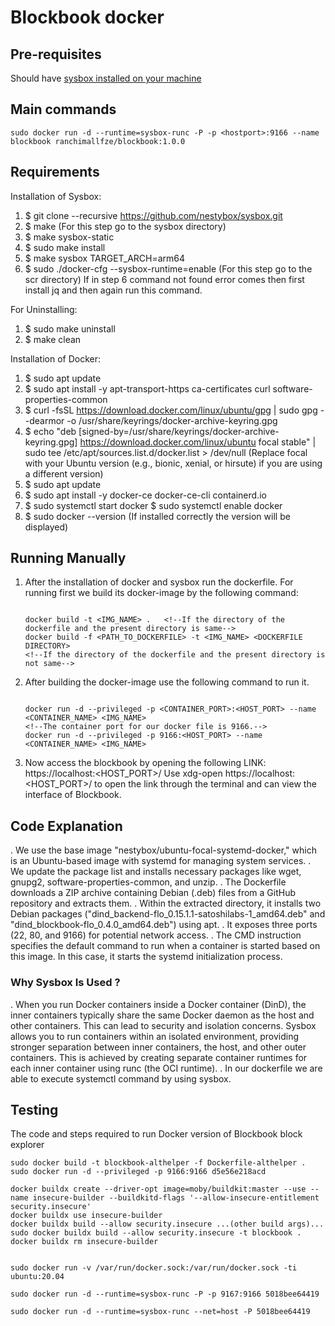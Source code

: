 # Blockbook docker

## Pre-requisites
Should have [sysbox installed on your machine](https://github.com/nestybox/sysbox/blob/master/docs/developers-guide/build.md)

## Main commands
```
sudo docker run -d --runtime=sysbox-runc -P -p <hostport>:9166 --name blockbook ranchimallfze/blockbook:1.0.0
```

## Requirements

Installation of Sysbox:
1. $ git clone --recursive https://github.com/nestybox/sysbox.git
2. $ make (For this step go to the sysbox directory)
3. $ make sysbox-static
4. $ sudo make install
5. $ make sysbox TARGET_ARCH=arm64
6. $ sudo ./docker-cfg --sysbox-runtime=enable (For this step go to the scr directory)
   If in step 6 command not found error comes then first install jq and then again run this command.

For Uninstalling:
1. $ sudo make uninstall
2. $ make clean

Installation of Docker:
1. $ sudo apt update
2. $ sudo apt install -y apt-transport-https ca-certificates curl software-properties-common
3. $ curl -fsSL https://download.docker.com/linux/ubuntu/gpg | sudo gpg --dearmor -o /usr/share/keyrings/docker-archive-keyring.gpg
4. $ echo "deb [signed-by=/usr/share/keyrings/docker-archive-keyring.gpg] https://download.docker.com/linux/ubuntu 
   focal stable" | sudo tee /etc/apt/sources.list.d/docker.list > /dev/null 
   (Replace focal with your Ubuntu version (e.g., bionic, xenial, or hirsute) if you are using a different version)
5. $ sudo apt update
6. $ sudo apt install -y docker-ce docker-ce-cli containerd.io
7. $ sudo systemctl start docker
   $ sudo systemctl enable docker
8. $ sudo docker --version (If installed correctly the version will be displayed)



## Running Manually

1. After the installation of docker and sysbox run the dockerfile.
   For running first we build its docker-image by the following command:

   ```

   docker build -t <IMG_NAME> .   <!--If the directory of the dockerfile and the present directory is same-->
   docker build -f <PATH_TO_DOCKERFILE> -t <IMG_NAME> <DOCKERFILE DIRECTORY> 
   <!--If the directory of the dockerfile and the present directory is not same-->

   ```
        
2. After building the docker-image use the following command to run it.
   ```

   docker run -d --privileged -p <CONTAINER_PORT>:<HOST_PORT> --name <CONTAINER_NAME> <IMG_NAME>
   <!--The container port for our docker file is 9166.-->
   docker run -d --privileged -p 9166:<HOST_PORT> --name <CONTAINER_NAME> <IMG_NAME>

   ```

3. Now access the blockbook by opening the following LINK: https://localhost:<HOST_PORT>/
   Use xdg-open https://localhost:<HOST_PORT>/ to open the link through the terminal and can view the interface of Blockbook.


 ## Code Explanation

 . We use the base image "nestybox/ubuntu-focal-systemd-docker," which is an Ubuntu-based image with systemd for managing system 
   services.
 . We update the package list and installs necessary packages like wget, gnupg2, software-properties-common, and unzip.
 . The Dockerfile downloads a ZIP archive containing Debian (.deb) files from a GitHub repository and extracts them.
 . Within the extracted directory, it installs two Debian packages ("dind_backend-flo_0.15.1.1-satoshilabs-1_amd64.deb" and 
   "dind_blockbook-flo_0.4.0_amd64.deb") using apt.
 . It exposes three ports (22, 80, and 9166) for potential network access.
 . The CMD instruction specifies the default command to run when a container is started based on this image. In this case, it starts the 
   systemd initialization process.

   ### Why Sysbox Is Used ?

 . When you run Docker containers inside a Docker container (DinD), the inner containers typically share the same Docker daemon as the 
   host and other containers. This can lead to security and isolation concerns. Sysbox allows you to run containers within an isolated environment, providing stronger separation between inner containers, the host, and other outer containers. This is achieved by creating separate container runtimes for each inner container using runc (the OCI runtime).
 . In our dockerfile we are able to execute systemctl command by using sysbox.



## Testing  

The code and steps required to run Docker version of Blockbook block explorer

```
sudo docker build -t blockbook-althelper -f Dockerfile-althelper .
sudo docker run -d --privileged -p 9166:9166 d5e56e218acd
```

```
docker buildx create --driver-opt image=moby/buildkit:master --use --name insecure-builder --buildkitd-flags '--allow-insecure-entitlement security.insecure'
docker buildx use insecure-builder
docker buildx build --allow security.insecure ...(other build args)...
sudo docker buildx build --allow security.insecure -t blockbook .
docker buildx rm insecure-builder


sudo docker run -v /var/run/docker.sock:/var/run/docker.sock -ti ubuntu:20.04
```

```
sudo docker run -d --runtime=sysbox-runc -P -p 9167:9166 5018bee64419

sudo docker run -d --runtime=sysbox-runc --net=host -P 5018bee64419
```